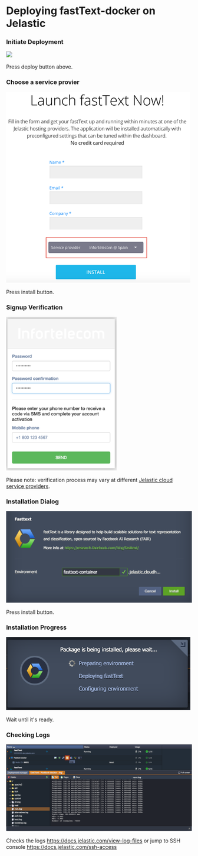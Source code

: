 # Deploying fastText-docker on Jelastic

### Initiate Deployment
<a href="https://jelastic.com/install-application/?manifest=https://github.com/xeb/fastText-docker/raw/master/deployments/jelastic/jelastic.jps"><img src="https://raw.githubusercontent.com/sych74/PokemonGo-Map-in-Cloud/master/images/deploy-to-jelastic.png" width="125" /></a>

Press deploy button above. 

### Choose a service provier
<img src="images/choose-service-provider.png" width="500px">

Press install button. 

### Signup Verification
<img src="images/signup-verification.png" width="300px">

Please note: verification process may vary at different <a href="http://jelastic.cloud">Jelastic cloud service providers</a>. 

### Installation Dialog
<img src="images/installation-dialog.png" width="650px">

Press install button.

### Installation Progress 
<img src="images/installation-progress.png" width="500px">

Wait until it's ready. 

### Checking Logs
<img src="images/checking-logs.png" width="800px">

Checks the logs https://docs.jelastic.com/view-log-files or jump to SSH console https://docs.jelastic.com/ssh-access 

